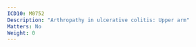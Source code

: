 ```yaml
---
ICD10: M0752
Description: "Arthropathy in ulcerative colitis: Upper arm"
Matters: No
Weight: 0
---
```


